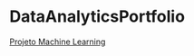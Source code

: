 # DataAnalyticsPortfolio
[Projeto Machine Learning](https://github.com/Andkass/DataAnalyticsPortfolio/blob/main/MachineLearning_ECommerce.ipynb)
